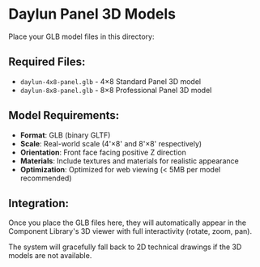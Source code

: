 # Daylun Panel 3D Models

Place your GLB model files in this directory:

## Required Files:
- `daylun-4x8-panel.glb` - 4×8 Standard Panel 3D model
- `daylun-8x8-panel.glb` - 8×8 Professional Panel 3D model

## Model Requirements:
- **Format**: GLB (binary GLTF)
- **Scale**: Real-world scale (4'×8' and 8'×8' respectively)
- **Orientation**: Front face facing positive Z direction
- **Materials**: Include textures and materials for realistic appearance
- **Optimization**: Optimized for web viewing (< 5MB per model recommended)

## Integration:
Once you place the GLB files here, they will automatically appear in the Component Library's 3D viewer with full interactivity (rotate, zoom, pan).

The system will gracefully fall back to 2D technical drawings if the 3D models are not available.
